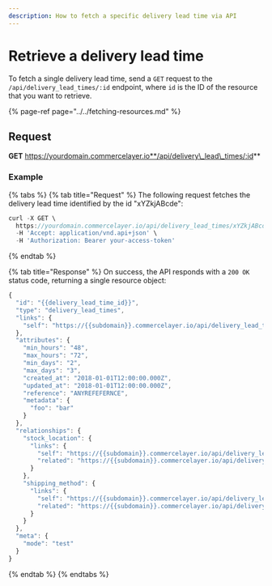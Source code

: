 ```yaml
---
description: How to fetch a specific delivery lead time via API
---
```


# Retrieve a delivery lead time

To fetch a single delivery lead time, send a `GET` request to the `/api/delivery_lead_times/:id` endpoint, where `id` is the ID of the resource that you want to retrieve.

{% page-ref page="../../fetching-resources.md" %}

## Request

**GET** https://yourdomain.commercelayer.io**/api/delivery\_lead\_times/:id**

### **Example**

{% tabs %}
{% tab title="Request" %}
The following request fetches the delivery lead time identified by the id "xYZkjABcde":

```javascript
curl -X GET \
  https://yourdomain.commercelayer.io/api/delivery_lead_times/xYZkjABcde \
  -H 'Accept: application/vnd.api+json' \
  -H 'Authorization: Bearer your-access-token'
```
{% endtab %}

{% tab title="Response" %}
On success, the API responds with a `200 OK` status code, returning a single resource object:

```javascript
{
  "id": "{{delivery_lead_time_id}}",
  "type": "delivery_lead_times",
  "links": {
    "self": "https://{{subdomain}}.commercelayer.io/api/delivery_lead_times/{{delivery_lead_time_id}}"
  },
  "attributes": {
    "min_hours": "48",
    "max_hours": "72",
    "min_days": "2",
    "max_days": "3",
    "created_at": "2018-01-01T12:00:00.000Z",
    "updated_at": "2018-01-01T12:00:00.000Z",
    "reference": "ANYREFEFERNCE",
    "metadata": {
      "foo": "bar"
    }
  },
  "relationships": {
    "stock_location": {
      "links": {
        "self": "https://{{subdomain}}.commercelayer.io/api/delivery_lead_times/{{delivery_lead_time_id}}/relationships/stock_location",
        "related": "https://{{subdomain}}.commercelayer.io/api/delivery_lead_times/{{delivery_lead_time_id}}/stock_location"
      }
    },
    "shipping_method": {
      "links": {
        "self": "https://{{subdomain}}.commercelayer.io/api/delivery_lead_times/{{delivery_lead_time_id}}/relationships/shipping_method",
        "related": "https://{{subdomain}}.commercelayer.io/api/delivery_lead_times/{{delivery_lead_time_id}}/shipping_method"
      }
    }
  },
  "meta": {
    "mode": "test"
  }
}
```
{% endtab %}
{% endtabs %}


